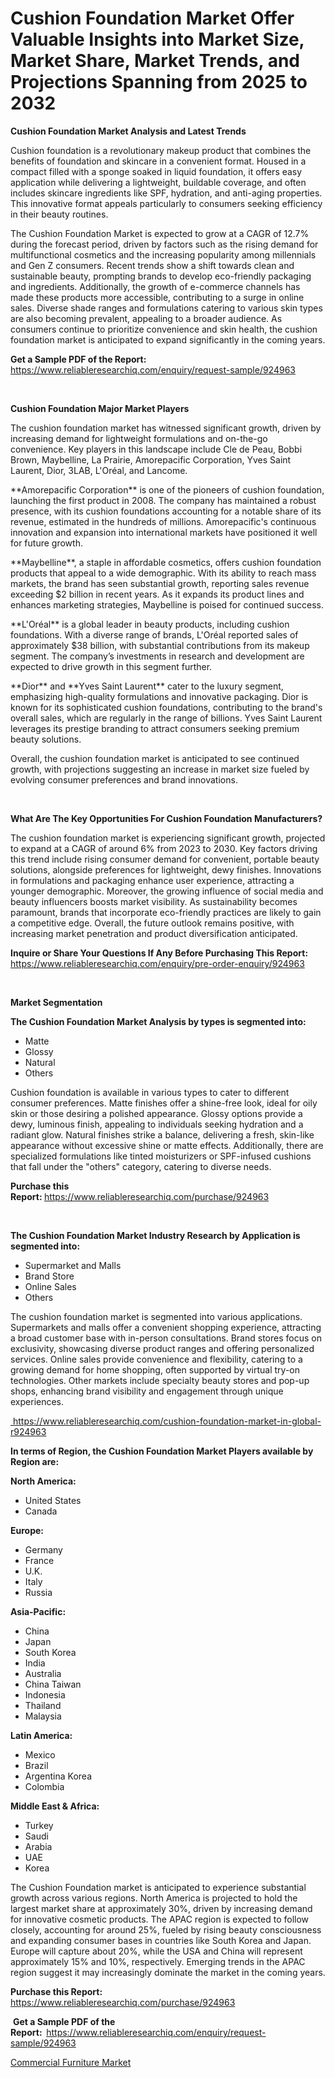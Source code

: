 <p><h1>Cushion Foundation Market Offer Valuable Insights into Market Size, Market Share, Market Trends, and Projections Spanning from 2025 to 2032</h1></p><p><strong>Cushion Foundation Market Analysis and Latest Trends</strong></p>
<p><p>Cushion foundation is a revolutionary makeup product that combines the benefits of foundation and skincare in a convenient format. Housed in a compact filled with a sponge soaked in liquid foundation, it offers easy application while delivering a lightweight, buildable coverage, and often includes skincare ingredients like SPF, hydration, and anti-aging properties. This innovative format appeals particularly to consumers seeking efficiency in their beauty routines.</p><p>The Cushion Foundation Market is expected to grow at a CAGR of 12.7% during the forecast period, driven by factors such as the rising demand for multifunctional cosmetics and the increasing popularity among millennials and Gen Z consumers. Recent trends show a shift towards clean and sustainable beauty, prompting brands to develop eco-friendly packaging and ingredients. Additionally, the growth of e-commerce channels has made these products more accessible, contributing to a surge in online sales. Diverse shade ranges and formulations catering to various skin types are also becoming prevalent, appealing to a broader audience. As consumers continue to prioritize convenience and skin health, the cushion foundation market is anticipated to expand significantly in the coming years.</p></p>
<p><strong>Get a Sample PDF of the Report:&nbsp;</strong> <a href="https://www.reliableresearchiq.com/enquiry/request-sample/924963?utm_campaign=3068&utm_medium=2&utm_source=Github&utm_content=ia&utm_term=05042025&utm_id=cushion-foundation">https://www.reliableresearchiq.com/enquiry/request-sample/924963</a></p>
<p>&nbsp;</p>
<p><strong>Cushion Foundation Major Market Players</strong></p>
<p><p>The cushion foundation market has witnessed significant growth, driven by increasing demand for lightweight formulations and on-the-go convenience. Key players in this landscape include Cle de Peau, Bobbi Brown, Maybelline, La Prairie, Amorepacific Corporation, Yves Saint Laurent, Dior, 3LAB, L'Oréal, and Lancome.</p><p>**Amorepacific Corporation** is one of the pioneers of cushion foundation, launching the first product in 2008. The company has maintained a robust presence, with its cushion foundations accounting for a notable share of its revenue, estimated in the hundreds of millions. Amorepacific's continuous innovation and expansion into international markets have positioned it well for future growth.</p><p>**Maybelline**, a staple in affordable cosmetics, offers cushion foundation products that appeal to a wide demographic. With its ability to reach mass markets, the brand has seen substantial growth, reporting sales revenue exceeding $2 billion in recent years. As it expands its product lines and enhances marketing strategies, Maybelline is poised for continued success.</p><p>**L'Oréal** is a global leader in beauty products, including cushion foundations. With a diverse range of brands, L'Oréal reported sales of approximately $38 billion, with substantial contributions from its makeup segment. The company’s investments in research and development are expected to drive growth in this segment further.</p><p>**Dior** and **Yves Saint Laurent** cater to the luxury segment, emphasizing high-quality formulations and innovative packaging. Dior is known for its sophisticated cushion foundations, contributing to the brand's overall sales, which are regularly in the range of billions. Yves Saint Laurent leverages its prestige branding to attract consumers seeking premium beauty solutions.</p><p>Overall, the cushion foundation market is anticipated to see continued growth, with projections suggesting an increase in market size fueled by evolving consumer preferences and brand innovations.</p></p>
<p>&nbsp;</p>
<p><strong>What Are The Key Opportunities For Cushion Foundation Manufacturers?</strong></p>
<p><p>The cushion foundation market is experiencing significant growth, projected to expand at a CAGR of around 6% from 2023 to 2030. Key factors driving this trend include rising consumer demand for convenient, portable beauty solutions, alongside preferences for lightweight, dewy finishes. Innovations in formulations and packaging enhance user experience, attracting a younger demographic. Moreover, the growing influence of social media and beauty influencers boosts market visibility. As sustainability becomes paramount, brands that incorporate eco-friendly practices are likely to gain a competitive edge. Overall, the future outlook remains positive, with increasing market penetration and product diversification anticipated.</p></p>
<p><strong>Inquire or Share Your Questions If Any Before Purchasing This Report:</strong> <a href="https://www.reliableresearchiq.com/enquiry/pre-order-enquiry/924963?utm_campaign=3068&utm_medium=2&utm_source=Github&utm_content=ia&utm_term=05042025&utm_id=cushion-foundation">https://www.reliableresearchiq.com/enquiry/pre-order-enquiry/924963</a></p>
<p>&nbsp;</p>
<p><strong>Market Segmentation</strong></p>
<p><strong>The Cushion Foundation Market Analysis by types is segmented into:</strong></p>
<p><ul><li>Matte</li><li>Glossy</li><li>Natural</li><li>Others</li></ul></p>
<p><p>Cushion foundation is available in various types to cater to different consumer preferences. Matte finishes offer a shine-free look, ideal for oily skin or those desiring a polished appearance. Glossy options provide a dewy, luminous finish, appealing to individuals seeking hydration and a radiant glow. Natural finishes strike a balance, delivering a fresh, skin-like appearance without excessive shine or matte effects. Additionally, there are specialized formulations like tinted moisturizers or SPF-infused cushions that fall under the "others" category, catering to diverse needs.</p></p>
<p><strong>Purchase this Report:&nbsp;</strong><a href="https://www.reliableresearchiq.com/purchase/924963?utm_campaign=3068&utm_medium=2&utm_source=Github&utm_content=ia&utm_term=05042025&utm_id=cushion-foundation">https://www.reliableresearchiq.com/purchase/924963</a></p>
<p>&nbsp;</p>
<p><strong>The Cushion Foundation Market Industry Research by Application is segmented into:</strong></p>
<p><ul><li>Supermarket and Malls</li><li>Brand Store</li><li>Online Sales</li><li>Others</li></ul></p>
<p><p>The cushion foundation market is segmented into various applications. Supermarkets and malls offer a convenient shopping experience, attracting a broad customer base with in-person consultations. Brand stores focus on exclusivity, showcasing diverse product ranges and offering personalized services. Online sales provide convenience and flexibility, catering to a growing demand for home shopping, often supported by virtual try-on technologies. Other markets include specialty beauty stores and pop-up shops, enhancing brand visibility and engagement through unique experiences.</p></p>
<p><a href="https://www.reliableresearchiq.com/cushion-foundation-market-in-global-r924963?utm_campaign=3068&utm_medium=2&utm_source=Github&utm_content=ia&utm_term=05042025&utm_id=cushion-foundation">&nbsp;https://www.reliableresearchiq.com/cushion-foundation-market-in-global-r924963</a></p>
<p><strong>In terms of Region, the Cushion Foundation Market Players available by Region are:</strong></p>
<p>
    <p> <strong> North America: </strong>
        <ul>
            <li>United States</li>
            <li>Canada</li>
        </ul>
        </p> 
    <p> <strong> Europe: </strong>
        <ul>
            <li>Germany</li>
            <li>France</li>
            <li>U.K.</li>
            <li>Italy</li>
            <li>Russia</li>
        </ul>
        </p> 
    <p> <strong> Asia-Pacific: </strong>
        <ul>
            <li>China</li>
            <li>Japan</li>
            <li>South Korea</li>
            <li>India</li>
            <li>Australia</li>
            <li>China Taiwan</li>
            <li>Indonesia</li>
            <li>Thailand</li>
            <li>Malaysia</li>
        </ul>
        </p> 
    <p> <strong> Latin America: </strong>
        <ul>
            <li>Mexico</li>
            <li>Brazil</li>
            <li>Argentina Korea</li>
            <li>Colombia</li>
        </ul>
        </p> 
    <p> <strong> Middle East & Africa: </strong>
        <ul>
            <li>Turkey</li>
            <li>Saudi</li>
            <li>Arabia</li>
            <li>UAE</li>
            <li>Korea</li>
        </ul>
    </p>
    </p>
<p><p>The Cushion Foundation market is anticipated to experience substantial growth across various regions. North America is projected to hold the largest market share at approximately 30%, driven by increasing demand for innovative cosmetic products. The APAC region is expected to follow closely, accounting for around 25%, fueled by rising beauty consciousness and expanding consumer bases in countries like South Korea and Japan. Europe will capture about 20%, while the USA and China will represent approximately 15% and 10%, respectively. Emerging trends in the APAC region suggest it may increasingly dominate the market in the coming years.</p></p>
<p><strong>Purchase this Report: </strong><a href="https://www.reliableresearchiq.com/purchase/924963?utm_campaign=3068&utm_medium=2&utm_source=Github&utm_content=ia&utm_term=05042025&utm_id=cushion-foundation">https://www.reliableresearchiq.com/purchase/924963</a></p>
<p>&nbsp;<strong>Get a Sample PDF of the Report:&nbsp;&nbsp;</strong><a href="https://www.reliableresearchiq.com/enquiry/request-sample/924963?utm_campaign=3068&utm_medium=2&utm_source=Github&utm_content=ia&utm_term=05042025&utm_id=cushion-foundation">https://www.reliableresearchiq.com/enquiry/request-sample/924963</a></p>
<p><strong></strong></p>
<p><p><a href="https://github.com/miottaredlin79/Market-Research-Report-List-1/blob/main/commercial-furniture-market.md?utm_campaign=3068&utm_medium=2&utm_source=Github&utm_content=ia&utm_term=05042025&utm_id=cushion-foundation">Commercial Furniture Market</a></p></p>
